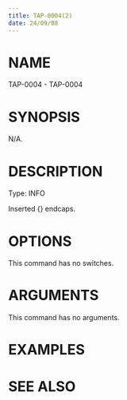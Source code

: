 ```yaml
---
title: TAP-0004(2)
date: 24/09/08
---
```


# NAME

TAP-0004 - TAP-0004

# SYNOPSIS

N/A.

# DESCRIPTION

Type: INFO

Inserted {} endcaps.

# OPTIONS

This command has no switches.

# ARGUMENTS

This command has no arguments.

# EXAMPLES

# SEE ALSO

